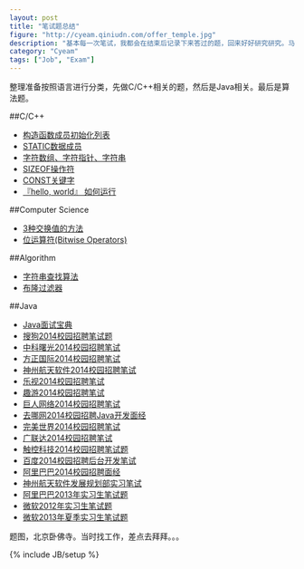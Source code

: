 ```yaml
---
layout: post
title: "笔试题总结"
figure: "http://cyeam.qiniudn.com/offer_temple.jpg"
description: "基本每一次笔试，我都会在结束后记录下来答过的题，回来好好研究研究。马上就要毕业了，论文也差不多了，现在来总结一下。"
category: "Cyeam"
tags: ["Job", "Exam"]
---
```


整理准备按照语言进行分类，先做C/C++相关的题，然后是Java相关。最后是算法题。

##C/C++

+ [构造函数成员初始化列表](http://blog.cyeam.com/computer%20science/2013/03/31/constructor)
+ [STATIC数据成员](http://blog.cyeam.com/computer%20science/2013/03/21/static)
+ [字符数组、字符指针、字符串](http://blog.cyeam.com/computer%20science/2013/03/20/string)
+ [SIZEOF操作符](http://blog.cyeam.com/computer%20science/2013/03/20/sizeof)
+ [CONST关键字](http://blog.cyeam.com/computer%20science/2013/03/14/const)
+ [『hello, world』 如何运行](http://blog.cyeam.com/computer%20systems:%20a%20programmer's%20perpective/2014/05/15/gcc)

##Computer Science

+ [3种交换值的方法](http://blog.cyeam.com/computer%20science/2013/04/02/swap/)
+ [位运算符(Bitwise Operators)](http://blog.cyeam.com/computer%20science/2013/03/11/bitwise_operators)

##Algorithm

+ [字符串查找算法](http://blog.cyeam.com/golang/2014/08/08/go_index)
+ [布隆过滤器](http://blog.cyeam.com/hash/2014/07/30/bloomfilter)

##Java

+ [Java面试宝典](http://blog.cyeam.com/java%20%E6%BA%90%E7%A0%81%E5%89%96%E6%9E%90/2014/01/02/javacollection)
+ [搜狗2014校园招聘笔试题](http://blog.cyeam.com/collection/2013/11/23/sogou)
+ [中科曙光2014校园招聘笔试](http://blog.cyeam.com/collection/2013/11/05/sugon)
+ [方正国际2014校园招聘笔试](http://blog.cyeam.com/collection/2013/10/30/founder)
+ [神州航天软件2014校园招聘笔试](http://blog.cyeam.com/collection/2013/10/25/bsast)
+ [乐视2014校园招聘笔试](http://blog.cyeam.com/collection/2013/10/24/letv)
+ [趣游2014校园招聘笔试](http://blog.cyeam.com/collection/2013/10/24/gamewave)
+ [巨人网络2014校园招聘笔试](http://blog.cyeam.com/collection/2013/10/21/giant)
+ [去哪网2014校园招聘Java开发面经](http://blog.cyeam.com/collection/2013/10/19/qunarinterview)
+ [完美世界2014校园招聘笔试](http://blog.cyeam.com/collection/2013/10/19/perfectworld)
+ [广联达2014校园招聘笔试](http://blog.cyeam.com/collection/2013/10/17/glodon)
+ [触控科技2014校园招聘笔试题](http://blog.cyeam.com/collection/2013/10/15/chukong)
+ [百度2014校园招聘后台开发笔试](http://blog.cyeam.com/collection/2013/10/13/baidu)
+ [阿里巴巴2014校园招聘面经](http://blog.cyeam.com/collection/2013/09/16/alibabainterview)
+ [神州航天软件发展规划部实习笔试](http://blog.cyeam.com/collection/2013/09/09/bsastintern)
+ [阿里巴巴2013年实习生笔试题](http://blog.cyeam.com/collection/2013/05/23/alibaba)
+ [微软2012年实习生笔试题](http://blog.cyeam.com/collection/2013/04/20/microsoft_intern_2012)
+ [微软2013年夏季实习生笔试题](http://blog.cyeam.com/collection/2013/04/07/microsoft_intern_2013)

题图，北京卧佛寺。当时找工作，差点去拜拜。。。

{% include JB/setup %}